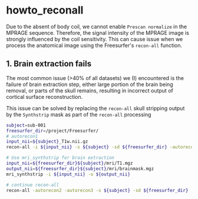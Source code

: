 # howto_reconall

Due to the absent of body coil, we cannot enable `Prescan normalize` in the MPRAGE sequence. Therefore, the signal intensity of the MPRAGE image is strongly influenced by the coil sensitivity. This can cause issue when we process the anatomical image using the Freesurfer's `recon-all` function.

## 1. Brain extraction fails

The most common issue (>40% of all datasets) we (I) encountered is the failure of brain extraction step, either large portion of the brain being removal, or parts of the skull remains, resulting in incorrect output of cortical surface reconstruction.

This issue can be solved by replacing the `recon-all` skull stripping output by the `Synthstrip` mask as part of the `recon-all` processing

```bash
subject=sub-001
freesurfer_dir=/project/Freesurfer/
# autorecon1
input_nii=${subject}_T1w.nii.gz
recon-all -i ${input_nii} -s ${subject} -sd ${freesurfer_dir} -autorecon1

# Use mri_synthstrip for brain extraction
input_nii=${freesurfer_dir}${subject}/mri/T1.mgz
output_nii=${freesurfer_dir}${subject}/mri/brainmask.mgz
mri_synthstrip -i ${input_nii} -o ${output_nii}

# continue recon-all
recon-all -autorecon2 -autorecon3 -s ${subject} -sd ${freesurfer_dir}
```

